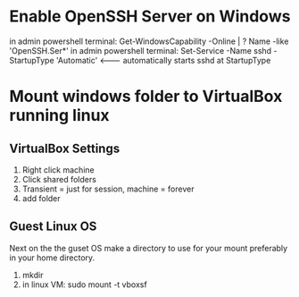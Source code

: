 # Enable OpenSSH Server on Windows

in admin powershell terminal: Get-WindowsCapability -Online | ? Name -like 'OpenSSH.Ser*'
in admin powershell terminal: Set-Service -Name sshd -StartupType 'Automatic' <--- automatically starts sshd at StartupType

# Mount windows folder to VirtualBox running linux

## VirtualBox Settings

1. Right click machine
2. Click shared folders
3. Transient = just for session, machine = forever
4. add folder <vboxfoldername>

## Guest Linux OS

Next on the the guset OS make a directory to use for your mount preferably in your home directory.
1. mkdir <sharedfoldername>
2. in linux VM: sudo mount -t vboxsf <vboxfoldername> <sharedfoldername>
